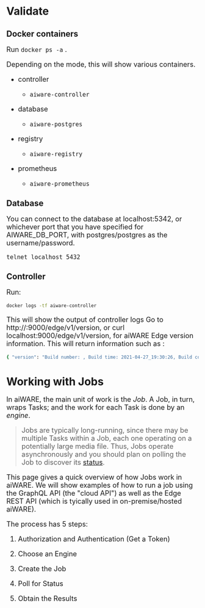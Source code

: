 # Validate

## Docker containers
Run `docker ps -a` .

Depending on the mode, this will show various containers.

- controller

    - `aiware-controller`

- database

    - `aiware-postgres`

- registry

    - `aiware-registry`

- prometheus

    - `aiware-prometheus`


## Database
You can connect to the database at localhost:5342, or whichever port that you have specified for AIWARE_DB_PORT, with postgres/postgres as the username/password.

`telnet localhost 5432`

## Controller

Run:
```bash
docker logs -tf aiware-controller
```

This will show the output of controller logs
Go to http://<HOST>:9000/edge/v1/version, or curl localhost:9000/edge/v1/version, for aiWARE Edge version information.  This will return information such as :

```bash
{ "version": "Build number: , Build time: 2021-04-27_19:30:26, Build commit hash: b6e1b627c20489463f7dca463200649af1000222" }
```

# Working with Jobs

In aiWARE, the main unit of work is the _Job_. A Job, in turn, wraps Tasks; and the work for each Task is done by an _engine_.

> Jobs are typically long-running, since there may be multiple Tasks within a Job, each one operating on a potentially large media file. Thus, Jobs operate asynchronously and you should plan on polling the Job to discover its [status](#job-status).

This page gives a quick overview of how Jobs work in aiWARE. We will show examples of how to run a job using the GraphQL API (the "cloud API") as well as the Edge REST API (which is tyically used in on-premise/hosted aiWARE).

The process has 5 steps:

1. Authorization and Authentication (Get a Token)

1. Choose an Engine

1. Create the Job

1. Poll for Status

1. Obtain the Results

<style>
     p, ul, ol, li { font-size: 18px !important;}
</style>